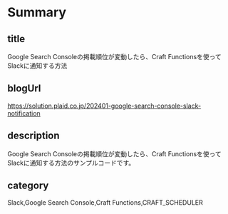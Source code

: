 # Summary

## title
Google Search Consoleの掲載順位が変動したら、Craft Functionsを使ってSlackに通知する方法

## blogUrl
https://solution.plaid.co.jp/202401-google-search-console-slack-notification

## description
Google Search Consoleの掲載順位が変動したら、Craft Functionsを使ってSlackに通知する方法のサンプルコードです。

## category
Slack,Google Search Console,Craft Functions,CRAFT_SCHEDULER